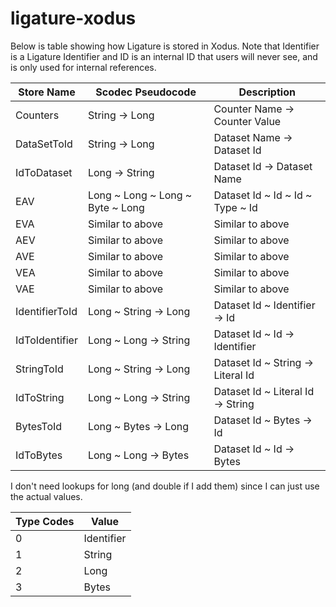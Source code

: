 # ligature-xodus

Below is table showing how Ligature is stored in Xodus.
Note that Identifier is a Ligature Identifier and ID is an internal ID that users will never see,
and is only used for internal references.

| Store Name     | Scodec Pseudocode                | Description                       |
|----------------|----------------------------------|-----------------------------------|
| Counters       | String -> Long                   | Counter Name -> Counter Value     |
| DataSetToId    | String -> Long                   | Dataset Name -> Dataset Id        |
| IdToDataset    | Long -> String                   | Dataset Id -> Dataset Name        |
| EAV            | Long ~ Long ~ Long ~ Byte ~ Long | Dataset Id ~ Id ~ Id ~ Type ~ Id  |
| EVA            | Similar to above                 | Similar to above                  |
| AEV            | Similar to above                 | Similar to above                  |
| AVE            | Similar to above                 | Similar to above                  |
| VEA            | Similar to above                 | Similar to above                  |
| VAE            | Similar to above                 | Similar to above                  |
| IdentifierToId | Long ~ String -> Long            | Dataset Id ~ Identifier -> Id     |
| IdToIdentifier | Long ~ Long -> String            | Dataset Id ~ Id -> Identifier     |
| StringToId     | Long ~ String -> Long            | Dataset Id ~ String -> Literal Id |
| IdToString     | Long ~ Long -> String            | Dataset Id ~ Literal Id -> String |
| BytesToId      | Long ~ Bytes -> Long             | Dataset Id ~ Bytes -> Id          |
| IdToBytes      | Long ~ Long -> Bytes             | Dataset Id ~ Id -> Bytes          |

I don't need lookups for long (and double if I add them) since I can just use the actual values.

| Type Codes | Value      |
|------------|------------|
| 0          | Identifier |
| 1          | String     |
| 2          | Long       |
| 3          | Bytes      |
